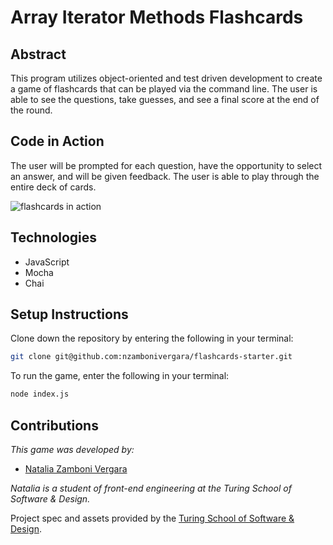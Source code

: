 # Array Iterator Methods Flashcards

## Abstract

This program utilizes object-oriented and test driven development to create a game of flashcards that can be played via the command line. The user is able to see the questions, take guesses, and see a final score at the end of the round.

## Code in Action

The user will be prompted for each question, have the opportunity to select an answer, and will be given feedback. The user is able to play through the entire deck of cards.

![flashcards in action](https://media.giphy.com/media/244ArSxqlW0sCKHnlJ/giphy.gif?cid=790b7611b3339563af5c8a51536c7ea563cbf331679ae48d&rid=giphy.gif&ct=g)

## Technologies

- JavaScript
- Mocha
- Chai

## Setup Instructions

Clone down the repository by entering the following in your terminal:

```bash
git clone git@github.com:nzambonivergara/flashcards-starter.git
```

To run the game, enter the following in your terminal:

```bash
node index.js
```

## Contributions

_This game was developed by:_

- [Natalia Zamboni Vergara](https://github.com/nzambonivergara)

_Natalia is a student of front-end engineering at the Turing School of Software & Design._

Project spec and assets provided by the [Turing School of Software & Design](https://turing.edu/).
